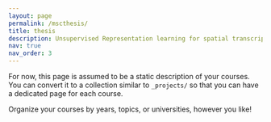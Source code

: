 ```yaml
---
layout: page
permalink: /mscthesis/
title: thesis
description: Unsupervised Representation learning for spatial transcriptomics
nav: true
nav_order: 3
---
```


For now, this page is assumed to be a static description of your courses. You can convert it to a collection similar to `_projects/` so that you can have a dedicated page for each course.

Organize your courses by years, topics, or universities, however you like!
